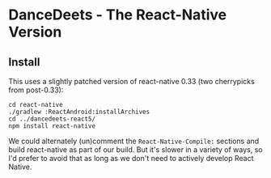 # DanceDeets - The React-Native Version

## Install

This uses a slightly patched version of react-native 0.33 (two cherrypicks from post-0.33):

```
cd react-native
./gradlew :ReactAndroid:installArchives
cd ../dancedeets-react5/
npm install react-native
```

We could alternately (un)comment the `React-Native-Compile:` sections and build react-native as part of our build. But it's slower in a variety of ways, so I'd prefer to avoid that as long as we don't need to actively develop React Native.
